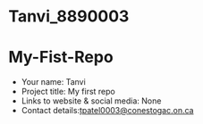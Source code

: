 # Tanvi_8890003
# My-Fist-Repo
- Your name: Tanvi
- Project title: My first repo
- Links to website & social media: None
- Contact details:tpatel0003@conestogac.on.ca
